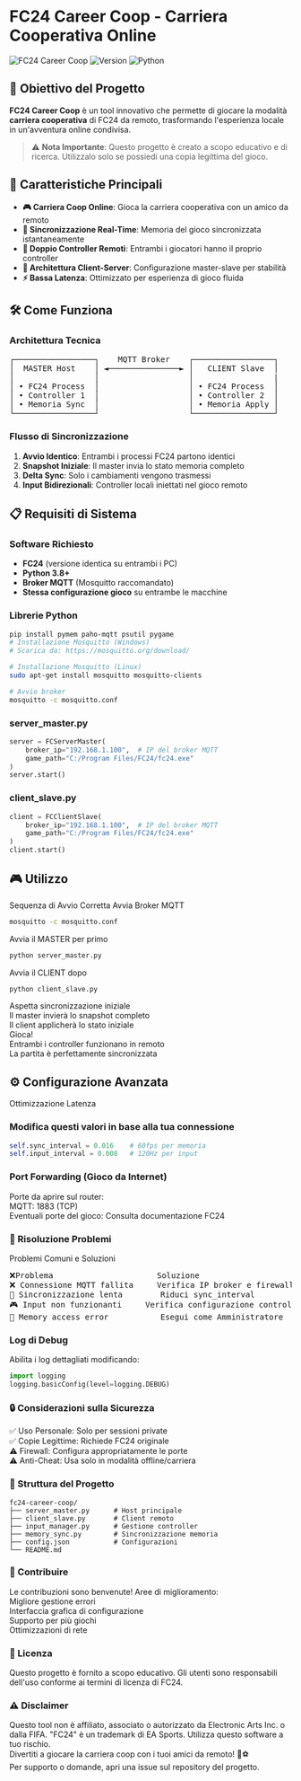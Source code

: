# FC24 Career Coop - Carriera Cooperativa Online

![FC24 Career Coop](https://img.shields.io/badge/Game-FC24%20Career%20Coop-brightgreen)
![Version](https://img.shields.io/badge/Version-1.0-blue)
![Python](https://img.shields.io/badge/Python-3.8%2B-yellow)

## 🎯 Obiettivo del Progetto

**FC24 Career Coop** è un tool innovativo che permette di giocare la modalità **carriera cooperativa** di FC24 da remoto, trasformando l'esperienza locale in un'avventura online condivisa.

> ⚠️ **Nota Importante**: Questo progetto è creato a scopo educativo e di ricerca. Utilizzalo solo se possiedi una copia legittima del gioco.

## 🚀 Caratteristiche Principali

- **🎮 Carriera Coop Online**: Gioca la carriera cooperativa con un amico da remoto
- **🔄 Sincronizzazione Real-Time**: Memoria del gioco sincronizzata istantaneamente
- **👥 Doppio Controller Remoti**: Entrambi i giocatori hanno il proprio controller
- **📡 Architettura Client-Server**: Configurazione master-slave per stabilità
- **⚡ Bassa Latenza**: Ottimizzato per esperienza di gioco fluida

## 🛠️ Come Funziona

### Architettura Tecnica
<pre>
┌─────────────────┐    MQTT Broker    ┌─────────────────┐
│  MASTER Host    │ ◄───────────────► │   CLIENT Slave  │
│                 │                   │                 |
│ • FC24 Process  │                   │ • FC24 Process  │
│ • Controller 1  │                   │ • Controller 2  │
│ • Memoria Sync  │                   │ • Memoria Apply │
└─────────────────┘                   └─────────────────┘
</pre>

### Flusso di Sincronizzazione

1. **Avvio Identico**: Entrambi i processi FC24 partono identici
2. **Snapshot Iniziale**: Il master invia lo stato memoria completo
3. **Delta Sync**: Solo i cambiamenti vengono trasmessi
4. **Input Bidirezionali**: Controller locali iniettati nel gioco remoto

## 📋 Requisiti di Sistema

### Software Richiesto
- **FC24** (versione identica su entrambi i PC)
- **Python 3.8+**
- **Broker MQTT** (Mosquitto raccomandato)
- **Stessa configurazione gioco** su entrambe le macchine

### Librerie Python
```bash
pip install pymem paho-mqtt psutil pygame
# Installazione Mosquitto (Windows)
# Scarica da: https://mosquitto.org/download/

# Installazione Mosquitto (Linux)
sudo apt-get install mosquitto mosquitto-clients

# Avvio broker
mosquitto -c mosquitto.conf
```

### server_master.py
```py
server = FCServerMaster(
    broker_ip="192.168.1.100",  # IP del broker MQTT
    game_path="C:/Program Files/FC24/fc24.exe"
)
server.start()
```
### client_slave.py  
```py
client = FCClientSlave(
    broker_ip="192.168.1.100",  # IP del broker MQTT
    game_path="C:/Program Files/FC24/fc24.exe"
)
client.start()
```

## 🎮 Utilizzo
Sequenza di Avvio Corretta
Avvia Broker MQTT

```bash
mosquitto -c mosquitto.conf
```
Avvia il MASTER per primo
```bash
python server_master.py
```
Avvia il CLIENT dopo

```bash
python client_slave.py
```
Aspetta sincronizzazione iniziale <br>
Il master invierà lo snapshot completo <br>
Il client applicherà lo stato iniziale <br>
Gioca!<br>
Entrambi i controller funzionano in remoto<br>
La partita è perfettamente sincronizzata<br>

## ⚙️ Configurazione Avanzata
Ottimizzazione Latenza

### Modifica questi valori in base alla tua connessione
```py
self.sync_interval = 0.016    # 60fps per memoria
self.input_interval = 0.008   # 120Hz per input
```

### Port Forwarding (Gioco da Internet)
Porte da aprire sul router: <br>
MQTT: 1883 (TCP) <br>
Eventuali porte del gioco: Consulta documentazione FC24<br>

### 🐛 Risoluzione Problemi
 Problemi Comuni e Soluzioni
<pre>
❌Problema	                   Soluzione
❌ Connessione MQTT fallita	   Verifica IP broker e firewall
🔄 Sincronizzazione lenta	    Riduci sync_interval
🎮 Input non funzionanti	    Verifica configurazione controller
💾 Memory access error	        Esegui come Amministratore
</pre>
### Log di Debug
Abilita i log dettagliati modificando:

```py
import logging
logging.basicConfig(level=logging.DEBUG)
```
### 🔒 Considerazioni sulla Sicurezza
✅ Uso Personale: Solo per sessioni private <br>
✅ Copie Legittime: Richiede FC24 originale <br>
⚠️ Firewall: Configura appropriatamente le porte <br>
⚠️ Anti-Cheat: Usa solo in modalità offline/carriera <br>

### 📁 Struttura del Progetto
```text
fc24-career-coop/
├── server_master.py      # Host principale
├── client_slave.py       # Client remoto
├── input_manager.py      # Gestione controller
├── memory_sync.py        # Sincronizzazione memoria
├── config.json           # Configurazioni
└── README.md
```

### 🤝 Contribuire
Le contribuzioni sono benvenute! Aree di miglioramento:<br>
Migliore gestione errori<br>
Interfaccia grafica di configurazione<br>
Supporto per più giochi<br>
Ottimizzazioni di rete<br>

### 📄 Licenza
Questo progetto è fornito a scopo educativo. Gli utenti sono responsabili dell'uso conforme ai termini di licenza di FC24.

### ⚠️ Disclaimer
Questo tool non è affiliato, associato o autorizzato da Electronic Arts Inc. o dalla FIFA. "FC24" è un trademark di EA Sports. Utilizza questo software a tuo rischio.<br>
Divertiti a giocare la carriera coop con i tuoi amici da remoto! 🎉⚽<br>
Per supporto o domande, apri una issue sul repository del progetto.